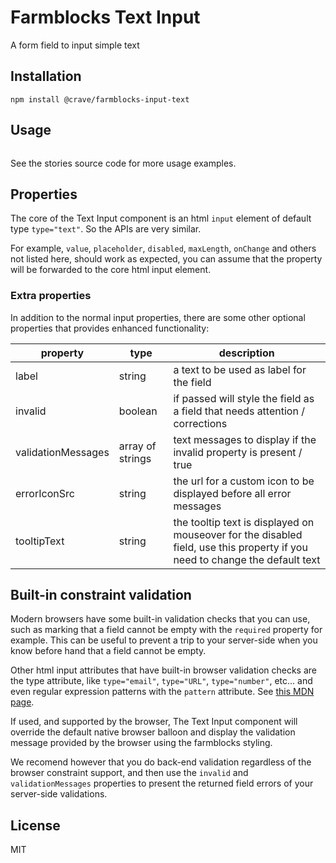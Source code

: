 # Farmblocks Text Input

A form field to input simple text

## Installation

```
npm install @crave/farmblocks-input-text
```

## Usage

```
```

See the stories source code for more usage examples.

## Properties

The core of the Text Input component is an html ``input``
element of default type ``type="text"``. So the APIs are very similar.

For example, ``value``, ``placeholder``, ``disabled``, ``maxLength``,
``onChange`` and others not listed here, should work as expected, you can assume
that the property will be forwarded to the core html input element.

### Extra properties

In addition to the normal input properties, there are some other
optional properties that provides enhanced functionality:

| property | type | description |
|----------|------|-------------|
| label | string | a text to be used as label for the field |
| invalid | boolean | if passed will style the field as a field that needs attention / corrections |
| validationMessages | array of strings | text messages to display if the invalid property is present / true |
| errorIconSrc | string | the url for a custom icon to be displayed before all error messages |
| tooltipText | string | the tooltip text is displayed on mouseover for the disabled field, use this property if you need to change the default text |

##  Built-in constraint validation

Modern browsers have some built-in validation checks that you can use,
such as marking that a field cannot be empty with the ``required`` property
for example. This can be useful to prevent a trip to your server-side when
you know before hand that a field cannot be empty.

Other html input attributes that have built-in browser validation
checks are the type attribute, like ``type="email"``, ``type="URL"``, 
``type="number"``, etc... and even regular expression patterns with 
the ``pattern`` attribute. See [this MDN page](https://developer.mozilla.org/en-US/docs/Web/Guide/HTML/HTML5/Constraint_validation).

If used, and supported by the browser, The Text Input component will
override the default native browser balloon and display the validation message
provided by the browser using the farmblocks styling.

We recomend however that you do back-end validation regardless of the browser constraint
support, and then use the ``invalid`` and ``validationMessages`` properties
to present the returned field errors of your server-side validations.


## License

MIT
